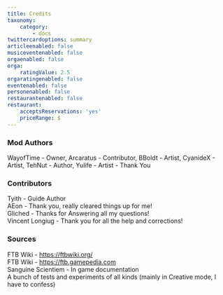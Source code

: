 ```yaml
---
title: Credits
taxonomy:
    category:
        - docs
twittercardoptions: summary
articleenabled: false
musiceventenabled: false
orgaenabled: false
orga:
    ratingValue: 2.5
orgaratingenabled: false
eventenabled: false
personenabled: false
restaurantenabled: false
restaurant:
    acceptsReservations: 'yes'
    priceRange: $
---
```


### Mod Authors  
WayofTime - Owner, Arcaratus - Contributor, BBoldt - Artist, CyanideX - Artist,  TehNut - Author, Yulife - Artist - Thank You

### Contributors  
Tyith - Guide Author  
AEon - Thank you, really cleared things up for me!  
Gliched  - Thanks for Answering all my questions!  
Vincent Longiug - Thank you for all the help and corrections!  

### Sources  
FTB Wiki - https://ftbwiki.org/  
FTB Wiki - https://ftb.gamepedia.com  
Sanguine Scientiem - In game documentation  
A bunch of tests and experiments of all kinds (mainly in Creative mode, I have to confess)  
